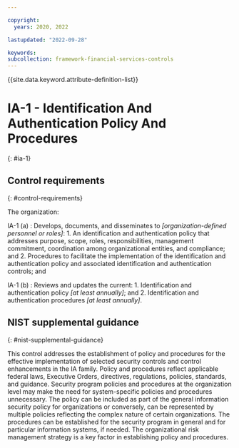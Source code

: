 ```yaml
---

copyright:
  years: 2020, 2022

lastupdated: "2022-09-28"

keywords: 
subcollection: framework-financial-services-controls
---
```


{{site.data.keyword.attribute-definition-list}}

         
# IA-1 - Identification And Authentication Policy And Procedures
{: #ia-1}

## Control requirements
{: #control-requirements}

The organization:

IA-1 (a)
    : Develops, documents, and disseminates to _[organization-defined personnel or roles]_:
      1. An identification and authentication policy that addresses purpose, scope, roles, responsibilities, management commitment, coordination among organizational entities, and compliance; and
      2. Procedures to facilitate the implementation of the identification and authentication policy and associated identification and authentication controls; and

IA-1 (b)
    : Reviews and updates the current:
      1. Identification and authentication policy _[at least annually]_; and
      2. Identification and authentication procedures _[at least annually]_.

## NIST supplemental guidance
{: #nist-supplemental-guidance}

This control addresses the establishment of policy and procedures for the effective implementation of selected security controls and control enhancements in the IA family. Policy and procedures reflect applicable federal laws, Executive Orders, directives, regulations, policies, standards, and guidance. Security program policies and procedures at the organization level may make the need for system-specific policies and procedures unnecessary. The policy can be included as part of the general information security policy for organizations or conversely, can be represented by multiple policies reflecting the complex nature of certain organizations. The procedures can be established for the security program in general and for particular information systems, if needed. The organizational risk management strategy is a key factor in establishing policy and procedures.



